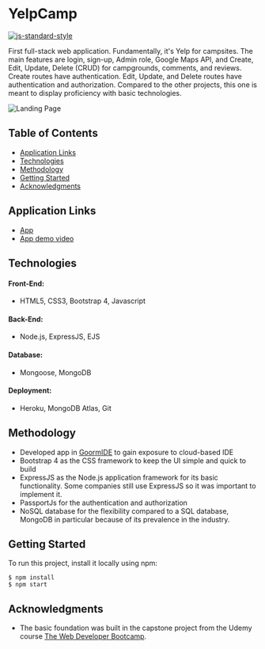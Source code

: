 # YelpCamp
[![js-standard-style](https://img.shields.io/badge/code%20style-standard-brightgreen.svg?style=flat)](https://github.com/feross/standard)

First full-stack web application. Fundamentally, it's Yelp for campsites. The main features are login, sign-up, Admin role, Google Maps API, and Create, Edit, Update, Delete (CRUD) for campgrounds, comments, and reviews. Create routes have authentication. Edit, Update, and Delete routes have authentication and authorization. Compared to the other projects, this one is meant to display proficiency with basic technologies.

![Landing Page](https://aqueous-reaches-28926.herokuapp.com/stylesheets/Thumbnail-rectangle.png)

## Table of Contents
- [Application Links](#application-links)
- [Technologies](#technologies)
- [Methodology](#methodology)
- [Getting Started](#getting-started)
- [Acknowledgments](#acknowledgments)

## Application Links
- [App](https://aqueous-reaches-28926.herokuapp.com/)
- [App demo video](https://youtu.be/9IqcgAHhJ8k)

## Technologies
#### Front-End:
- HTML5, CSS3, Bootstrap 4, Javascript
#### Back-End:
- Node.js, ExpressJS, EJS
#### Database:
- Mongoose, MongoDB
#### Deployment:
- Heroku, MongoDB Atlas, Git

## Methodology
- Developed app in [GoormIDE](https://ide.goorm.io/) to gain exposure to cloud-based IDE
- Bootstrap 4 as the CSS framework to keep the UI simple and quick to build
- ExpressJS as the Node.js application framework for its basic functionality. Some companies still use ExpressJS so it was important to implement it.
- PassportJs for the authentication and authorization
- NoSQL database for the flexibility compared to a SQL database, MongoDB in particular because of its prevalence in the industry.

## Getting Started
To run this project, install it locally using npm:

```
$ npm install
$ npm start
```

## Acknowledgments
- The basic foundation was built in the capstone project from the Udemy course [The Web Developer Bootcamp](https://www.udemy.com/course/the-web-developer-bootcamp/).
